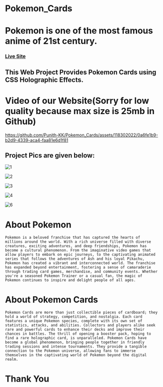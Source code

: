 # Pokemon_Cards
# Pokemon is one of the most famous anime of 21st century.

### [Live Site](https://punith-kk.github.io/Pokemon_Cards/)

## This Web Project Provides Pokemon Cards using CSS Holographic Effects.

# Video of our Website(Sorry for low quality because max size is 25mb in Github)
https://github.com/Punith-KK/Pokemon_Cards/assets/118302022/0a6fe1b9-b2d9-4339-aca4-faa81e6d1f81

## Project Pics are given below:

![1](https://github.com/Punith-KK/Pokemon_Cards/assets/118302022/aec85124-08af-48cc-a8d5-07f9f6398d80)

![2](https://github.com/Punith-KK/Pokemon_Cards/assets/118302022/5e0938a0-3ab2-4c0c-8b8d-9b5fbb3a5a70)

![3](https://github.com/Punith-KK/Pokemon_Cards/assets/118302022/a0822ab1-08a2-449f-859e-d15459638c44)

![4](https://github.com/Punith-KK/Pokemon_Cards/assets/118302022/86caa911-69e1-440e-9ebe-c846a3837322)

![6](https://github.com/Punith-KK/Pokemon_Cards/assets/118302022/9376e678-b2b7-4a1c-aea2-15d5dd7bf78c)




# About Pokemon
```Pokemon is a beloved franchise that has captured the hearts of millions around the world. With a rich universe filled with diverse creatures, exciting adventures, and deep friendships, Pokemon has become a cultural phenomenon. From the imaginative video games that allow players to embark on epic journeys, to the captivating animated series that follows the adventures of Ash and his loyal Pikachu, Pokemon has created a vibrant and interconnected world. The franchise has expanded beyond entertainment, fostering a sense of camaraderie through trading card games, merchandise, and community events. Whether you're a seasoned Pokemon Trainer or a casual fan, the magic of Pokemon continues to inspire and delight people of all ages.```

# About Pokemon Cards
```Pokemon Cards are more than just collectible pieces of cardboard; they hold a world of strategy, competition, and nostalgia. Each card features a unique Pokemon species, complete with its own set of statistics, attacks, and abilities. Collectors and players alike seek rare and powerful cards to enhance their decks and improve their chances in battles. The thrill of opening a booster pack, hoping to find a rare holographic card, is unparalleled. Pokemon Cards have become a global phenomenon, bringing people together in friendly trading sessions and intense tournaments. They provide a tangible connection to the Pokemon universe, allowing fans to immerse themselves in the captivating world of Pokemon beyond the digital realm.```


# Thank You
